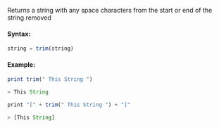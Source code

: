 Returns a string with any space characters from the start or end of the string removed

#### Syntax:

```js
string = trim(string)
```

#### Example:

```js
print trim(" This String ")

> This String

print "[" + trim(" This String ") + "]"

> [This String]

```
